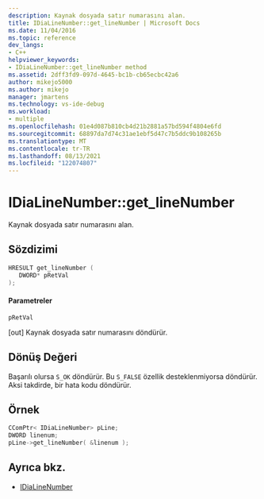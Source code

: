 ```yaml
---
description: Kaynak dosyada satır numarasını alan.
title: IDiaLineNumber::get_lineNumber | Microsoft Docs
ms.date: 11/04/2016
ms.topic: reference
dev_langs:
- C++
helpviewer_keywords:
- IDiaLineNumber::get_lineNumber method
ms.assetid: 2dff3fd9-097d-4645-bc1b-cb65ecbc42a6
author: mikejo5000
ms.author: mikejo
manager: jmartens
ms.technology: vs-ide-debug
ms.workload:
- multiple
ms.openlocfilehash: 01e4d087b810cb4d21b2881a57bd594f4804e6fd
ms.sourcegitcommit: 68897da7d74c31ae1ebf5d47c7b5ddc9b108265b
ms.translationtype: MT
ms.contentlocale: tr-TR
ms.lasthandoff: 08/13/2021
ms.locfileid: "122074807"
---
```

# <a name="idialinenumberget_linenumber"></a>IDiaLineNumber::get_lineNumber
Kaynak dosyada satır numarasını alan.

## <a name="syntax"></a>Sözdizimi

```C++
HRESULT get_lineNumber ( 
   DWORD* pRetVal
);
```

#### <a name="parameters"></a>Parametreler
 `pRetVal`

[out] Kaynak dosyada satır numarasını döndürür.

## <a name="return-value"></a>Dönüş Değeri
 Başarılı olursa `S_OK` döndürür. Bu `S_FALSE` özellik desteklenmiyorsa döndürür. Aksi takdirde, bir hata kodu döndürür.

## <a name="example"></a>Örnek

```C++
CComPtr< IDiaLineNumber> pLine;
DWORD linenum;
pLine->get_lineNumber( &linenum );
```

## <a name="see-also"></a>Ayrıca bkz.
- [IDiaLineNumber](../../debugger/debug-interface-access/idialinenumber.md)
